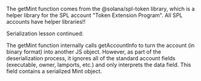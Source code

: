 The getMint function comes from the @solana/spl-token library, which is a helper library for the SPL account "Token Extension Program". All SPL accounts have helper libraries!!

Serialization lesson continued:

The getMint function internally calls getAccountInfo to turn the account (in binary format) into another JS object. However, as part of the deserialization process, it ignores all of the standard account fields (executable, owner, lamports, etc.) and only interprets the data field. This field contains a serialized Mint object.